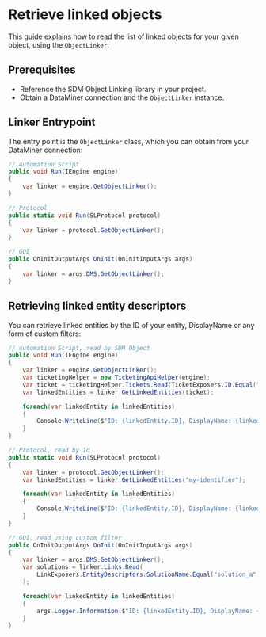 # Retrieve linked objects

This guide explains how to read the list of linked objects for your given object, using the `ObjectLinker`.

## Prerequisites

- Reference the SDM Object Linking library in your project.
- Obtain a DataMiner connection and the `ObjectLinker` instance.

## Linker Entrypoint

The entry point is the `ObjectLinker` class, which you can obtain from your DataMiner connection:

```csharp
// Automation Script
public void Run(IEngine engine)
{
    var linker = engine.GetObjectLinker();
}

// Protocol
public static void Run(SLProtocol protocol)
{
    var linker = protocol.GetObjectLinker();
}

// GQI
public OnInitOutputArgs OnInit(OnInitInputArgs args)
{
	var linker = args.DMS.GetObjectLinker();
}
```

## Retrieving linked entity descriptors

You can retrieve linked entities by the ID of your entity, DisplayName or any form of custom filters:

```csharp
// Automation Script, read by SDM Object
public void Run(IEngine engine)
{
    var linker = engine.GetObjectLinker();
    var ticketingHelper = new TicketingApiHelper(engine);
    var ticket = ticketingHelper.Tickets.Read(TicketExposers.ID.Equal("Ticket 00001"));
    var linkedEntities = linker.GetLinkedEntities(ticket);

    foreach(var linkedEntity in linkedEntities)
    {
        Console.WriteLine($"ID: {linkedEntity.ID}, DisplayName: {linkedEntity.DisplayName}, ModelName: {linkedEntity.ModelName}, SolutionName: {linkedEntity.SolutionName}");
    }
}

// Protocol, read by Id
public static void Run(SLProtocol protocol)
{
    var linker = protocol.GetObjectLinker();
    var linkedEntities = linker.GetLinkedEntities("my-identifier");

    foreach(var linkedEntity in linkedEntities)
    {
        Console.WriteLine($"ID: {linkedEntity.ID}, DisplayName: {linkedEntity.DisplayName}, ModelName: {linkedEntity.ModelName}, SolutionName: {linkedEntity.SolutionName}");
    }
}

// GQI, read using custom filter
public OnInitOutputArgs OnInit(OnInitInputArgs args)
{
	var linker = args.DMS.GetObjectLinker();
    var solutions = linker.Links.Read(
        LinkExposers.EntityDescriptors.SolutionName.Equal("solution_a")
    );

    foreach(var linkedEntity in linkedEntities)
    {
        args.Logger.Information($"ID: {linkedEntity.ID}, DisplayName: {linkedEntity.DisplayName}, ModelName: {linkedEntity.ModelName}, SolutionName: {linkedEntity.SolutionName}");
    }
}
```